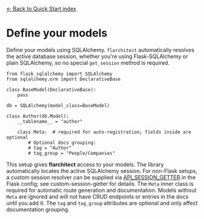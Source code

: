 [← Back to Quick Start index](index.md)

# Define your models
Define your models using SQLAlchemy. `flarchitect` automatically resolves
the active database session, whether you're using Flask-SQLAlchemy or plain
SQLAlchemy, so no special `get_session` method is required.
```
from flask_sqlalchemy import SQLAlchemy
from sqlalchemy.orm import DeclarativeBase

class BaseModel(DeclarativeBase):
    pass

db = SQLAlchemy(model_class=BaseModel)

class Author(db.Model):
    __tablename__ = "author"

    class Meta:  # required for auto-registration; fields inside are optional
        # Optional docs grouping:
        # tag = "Author"
        # tag_group = "People/Companies"
```
This setup gives **flarchitect** access to your models. The library automatically
locates the active SQLAlchemy session. For non-Flask setups, a custom session
resolver can be supplied via [API_SESSION_GETTER](configuration.html#SESSION_GETTER) in the Flask config; see
custom-session-getter for details.
The `Meta` inner class is required for automatic route generation and documentation. Models without `Meta` are ignored and will not have CRUD endpoints or entries in the docs until you add it. The `tag` and `tag_group` attributes are optional and only affect documentation grouping.

